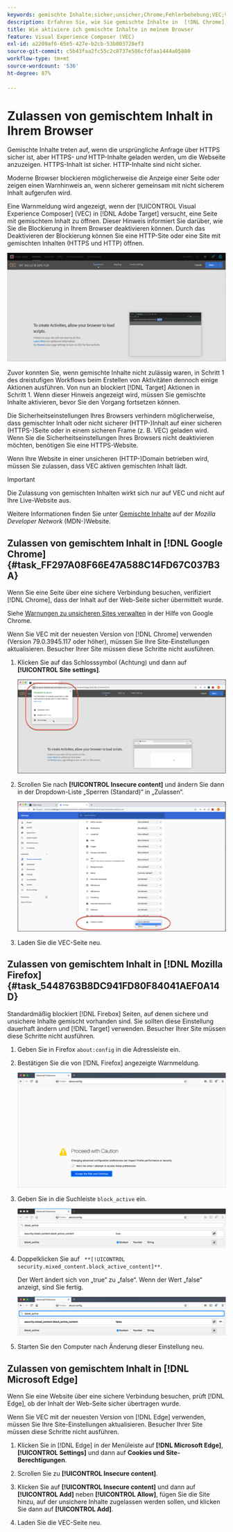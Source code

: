 ```yaml
---
keywords: gemischte Inhalte;sicher;unsicher;Chrome;Fehlerbehebung;VEC;Visual Experience Composer;unsecure;http;https;Firefox;Internet Explorer
description: Erfahren Sie, wie Sie gemischte Inhalte in  [!DNL Chrome],  [!DNL Firefox] und  [!DNL Edge] aktivieren.
title: Wie aktiviere ich gemischte Inhalte in meinem Browser
feature: Visual Experience Composer (VEC)
exl-id: a2209af6-65e5-427e-b2cb-53b803728ef3
source-git-commit: c5b43faa2fc55c2c8737e586cfdfaa1444a05880
workflow-type: tm+mt
source-wordcount: '536'
ht-degree: 87%

---
```


# Zulassen von gemischtem Inhalt in Ihrem Browser

Gemischte Inhalte treten auf, wenn die ursprüngliche Anfrage über HTTPS sicher ist, aber HTTPS- *und* HTTP-Inhalte geladen werden, um die Webseite anzuzeigen. HTTPS-Inhalt ist sicher. HTTP-Inhalte sind nicht sicher.

Moderne Browser blockieren möglicherweise die Anzeige einer Seite oder zeigen einen Warnhinweis an, wenn sicherer gemeinsam mit nicht sicherem Inhalt aufgerufen wird.

Eine Warnmeldung wird angezeigt, wenn der [!UICONTROL Visual Experience Composer] (VEC) in [!DNL Adobe Target] versucht, eine Seite mit gemischtem Inhalt zu öffnen. Dieser Hinweis informiert Sie darüber, wie Sie die Blockierung in Ihrem Browser deaktivieren können. Durch das Deaktivieren der Blockierung können Sie eine HTTP-Site oder eine Site mit gemischten Inhalten (HTTPS und HTTP) öffnen.

![Warnung zu gemischtem Inhalt](/help/main/c-experiences/c-visual-experience-composer/r-troubleshoot-composer/assets/mixed_content_warning.png)

Zuvor konnten Sie, wenn gemischte Inhalte nicht zulässig waren, in Schritt 1 des dreistufigen Workflows beim Erstellen von Aktivitäten dennoch einige Aktionen ausführen. Von nun an blockiert [!DNL Target] Aktionen in Schritt 1. Wenn dieser Hinweis angezeigt wird, müssen Sie gemischte Inhalte aktivieren, bevor Sie den Vorgang fortsetzen können.

Die Sicherheitseinstellungen Ihres Browsers verhindern möglicherweise, dass gemischter Inhalt oder nicht sicherer (HTTP-)Inhalt auf einer sicheren (HTTPS-)Seite oder in einem sicheren Frame (z. B. VEC) geladen wird. Wenn Sie die Sicherheitseinstellungen Ihres Browsers nicht deaktivieren möchten, benötigen Sie eine HTTPS-Website.

Wenn Ihre Website in einer unsicheren (HTTP-)Domain betrieben wird, müssen Sie zulassen, dass VEC aktiven gemischten Inhalt lädt.

>[!IMPORTANT]
>
>Die Zulassung von gemischten Inhalten wirkt sich nur auf VEC und nicht auf Ihre Live-Website aus.

Weitere Informationen finden Sie unter [Gemischte Inhalte](https://developer.mozilla.org/en-US/docs/Web/Security/Mixed_content) auf der *Mozilla Developer Network* (MDN-)Website.

## Zulassen von gemischtem Inhalt in [!DNL Google Chrome] {#task_FF297A08F66E47A588C14FD67C037B3A}

Wenn Sie eine Seite über eine sichere Verbindung besuchen, verifiziert [!DNL Chrome], dass der Inhalt auf der Web-Seite sicher übermittelt wurde.

Siehe [Warnungen zu unsicheren Sites verwalten](https://support.google.com/chrome/answer/99020?hl=de) in der Hilfe von Google Chrome.

Wenn Sie VEC mit der neuesten Version von [!DNL Chrome] verwenden (Version 79.0.3945.117 oder höher), müssen Sie Ihre Site-Einstellungen aktualisieren. Besucher Ihrer Site müssen diese Schritte nicht ausführen.

1. Klicken Sie auf das Schlosssymbol (Achtung) und dann auf **[!UICONTROL Site settings]**.

   ![Site-Einstellungen](/help/main/c-experiences/c-visual-experience-composer/r-troubleshoot-composer/assets/site-settings.png)

1. Scrollen Sie nach **[!UICONTROL Insecure content]** und ändern Sie dann in der Dropdown-Liste „Sperren (Standard)“ in „Zulassen“.

   ![Nicht sicherer Inhalt](/help/main/c-experiences/c-visual-experience-composer/r-troubleshoot-composer/assets/insecure-content.png)

1. Laden Sie die VEC-Seite neu.

## Zulassen von gemischtem Inhalt in [!DNL Mozilla Firefox] {#task_5448763B8DC941FD80F84041AEF0A14D}

Standardmäßig blockiert [!DNL Firebox] Seiten, auf denen sichere und unsichere Inhalte gemischt vorhanden sind. Sie sollten diese Einstellung dauerhaft ändern und [!DNL Target] verwenden. Besucher Ihrer Site müssen diese Schritte nicht ausführen.

1. Geben Sie in Firefox `about:config` in die Adressleiste ein.
1. Bestätigen Sie die von [!DNL Firefox] angezeigte Warnmeldung.

   ![Firefox-Warnung](/help/main/c-experiences/c-visual-experience-composer/r-troubleshoot-composer/assets/firefox.png)

1. Geben Sie in die Suchleiste `block_active` ein.

   ![Firefox-Einstellung „block_active“](/help/main/c-experiences/c-visual-experience-composer/r-troubleshoot-composer/assets/firefox3.png)

1. Doppelklicken Sie auf ` **[!UICONTROL security.mixed_content.block_active_content]**`.

   Der Wert ändert sich von „true“ zu „false“. Wenn der Wert „false“ anzeigt, sind Sie fertig.

   ![Firefox-Sicherheit](/help/main/c-experiences/c-visual-experience-composer/r-troubleshoot-composer/assets/firefox2.png)

1. Starten Sie den Computer nach Änderung dieser Einstellung neu.

## Zulassen von gemischtem Inhalt in [!DNL Microsoft Edge]

Wenn Sie eine Website über eine sichere Verbindung besuchen, prüft [!DNL Edge], ob der Inhalt der Web-Seite sicher übertragen wurde.

Wenn Sie VEC mit der neuesten Version von [!DNL Edge] verwenden, müssen Sie Ihre Site-Einstellungen aktualisieren. Besucher Ihrer Site müssen diese Schritte nicht ausführen.

1. Klicken Sie in [!DNL Edge] in der Menüleiste auf **[!DNL Microsoft Edge]**, **[!UICONTROL Settings]** und dann auf **Cookies und Site-Berechtigungen**.

1. Scrollen Sie zu **[!UICONTROL Insecure content]**.

1. Klicken Sie auf **[!UICONTROL Insecure content]** und dann auf **[!UICONTROL Add]** neben **[!UICONTROL Allow]**, fügen Sie die Site hinzu, auf der unsichere Inhalte zugelassen werden sollen, und klicken Sie dann auf **[!UICONTROL Add]**.

1. Laden Sie die VEC-Seite neu.
